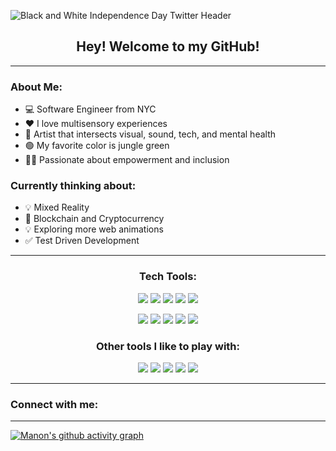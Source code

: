 ![Black and White Independence Day Twitter Header](https://user-images.githubusercontent.com/61391413/117715337-1e8a4e00-b1a6-11eb-9583-db2de8284ff9.gif)

## <div align="center">Hey! Welcome to my GitHub! </div>
***

### About Me:

* 💻 Software Engineer from NYC  </div>
* ❤️ I love multisensory experiences  
* 🎨 Artist that intersects visual, sound, tech, and mental health  
* 🟢 My favorite color is jungle green  
* ✊🏽 Passionate about empowerment and inclusion



### Currently thinking about:

* 💡 Mixed Reality  
* 🔑 Blockchain and Cryptocurrency  
* 💡 Exploring more web animations  
* ✅ Test Driven Development 

***

### <div align="center"> Tech Tools: </div>



<div align="center"> 
  
![](https://img.shields.io/badge/JavaScript-informational?style=flat&logo=<LOGO_NAME>&logoColor=black&color=black&logoWidth=40) 
![](https://img.shields.io/badge/React-informational?style=flat&logo=<LOGO_NAME>&logoColor=black&color=mediumgreen)
![](https://img.shields.io/badge/Rails-informational?style=flat&logo=<LOGO_NAME>&logoColor=black&color=magenta)
![](https://img.shields.io/badge/Ruby-informational?style=flat&logo=<LOGO_NAME>&logoColor=black&color=mediumgreen)
![](https://img.shields.io/badge/HTML-informational?style=flat&logo=<LOGO_NAME>&logoColor=black&color=black) </div>

<div align="center"> 
  
![](https://img.shields.io/badge/CSS-informational?style=flat&logo=<LOGO_NAME>&logoColor=black&color=magenta)
![](https://img.shields.io/badge/SemanticUI-informational?style=flat&logo=<LOGO_NAME>&logoColor=black&color=black)
![](https://img.shields.io/badge/PostgresQL-informational?style=flat&logo=<LOGO_NAME>&logoColor=black&color=mediumgreen)
![](https://img.shields.io/badge/ActiveRecord-informational?style=flat&logo=<LOGO_NAME>&logoColor=black&color=black)
![](https://img.shields.io/badge/MVC-informational?style=flat&logo=<LOGO_NAME>&logoColor=black&color=magenta) </div>




### <div align="center">  Other tools I like to play with: </div>



<div align="center"> 
  
![](https://img.shields.io/badge/AdobePremierePro-informational?style=flat&logo=<LOGO_NAME>&logoColor=black&color=black)
![](https://img.shields.io/badge/AdobeAfterEffects-informational?style=flat&logo=<LOGO_NAME>&logoColor=black&color=darkblue)
![](https://img.shields.io/badge/Audacity-informational?style=flat&logo=<LOGO_NAME>&logoColor=black&color=red)
![](https://img.shields.io/badge/Ableton9-informational?style=flat&logo=<LOGO_NAME>&logoColor=black&color=darkblue)
![](https://img.shields.io/badge/ProTools-informational?style=flat&logo=<LOGO_NAME>&logoColor=black&color=black) </div>



***

### Connect with me:




*** 

[![Manon's github activity graph](https://activity-graph.herokuapp.com/graph?username=Ginger-Mano&theme=react-dark)](https://github.com/Ginger-Mano/github-readme-activity-graph)
<!--
**Ginger-Mano/Ginger-Mano** is a ✨ _special_ ✨ repository because its `README.md` (this file) appears on your GitHub profile.

Here are some ideas to get you started:

- 🔭 I’m currently working on ...
- 🌱 I’m currently learning ...
- 👯 I’m looking to collaborate on ...
- 🤔 I’m looking for help with ...
- 💬 Ask me about ...
- 📫 How to reach me: ...
- 😄 Pronouns: ...
- ⚡ Fun fact: ...
-->
